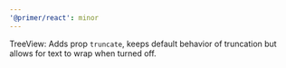 ```yaml
---
'@primer/react': minor
---
```


TreeView: Adds prop `truncate`, keeps default behavior of truncation but allows for text to wrap when turned off.
